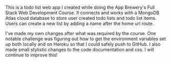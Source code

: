 This is a todo list web app I created while doing the App Brewery's Full Stack Web Development Course. It connects and works with a MongoDB Atlas cloud database to store user created todo lists and todo list items. Users can create a new list by adding a name after the home url route.

I've made my own changes after what was required by the course. One notable challenge was figuring out how to get the environment variables set up both locally and on Heroku so that I could safely push to GitHub. I also made small stylistic changes to the code documentation and css. I will continue to improve this! 
